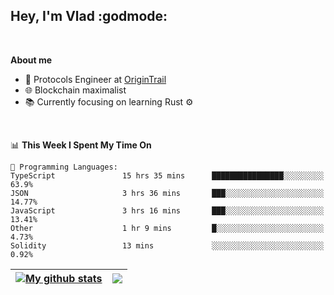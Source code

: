 ## Hey, I'm Vlad :godmode:

<br/>

**About me**
- 💼 Protocols Engineer at [OriginTrail](https://github.com/OriginTrail)
- 🌐 Blockchain maximalist
- 📚 Currently focusing on learning Rust :gear:

<br/>

<!--START_SECTION:waka-->
📊 **This Week I Spent My Time On** 

```text
💬 Programming Languages: 
TypeScript               15 hrs 35 mins      ████████████████░░░░░░░░░   63.9% 
JSON                     3 hrs 36 mins       ███░░░░░░░░░░░░░░░░░░░░░░   14.77% 
JavaScript               3 hrs 16 mins       ███░░░░░░░░░░░░░░░░░░░░░░   13.41% 
Other                    1 hr 9 mins         █░░░░░░░░░░░░░░░░░░░░░░░░   4.73% 
Solidity                 13 mins             ░░░░░░░░░░░░░░░░░░░░░░░░░   0.92%

```


<!--END_SECTION:waka-->


| <a href="https://github.com/anuraghazra/github-readme-stats"><img align="center" src="https://github-readme-stats.vercel.app/api?username=u-hubar&show_icons=true&include_all_commits=true&theme=dark&hide_border=true" alt="My github stats" /></a> | <a href="https://github.com/anuraghazra/github-readme-stats"><img align="center" src="https://github-readme-stats.vercel.app/api/top-langs/?username=u-hubar&layout=compact&theme=dark&hide_border=true" /></a> |
| ------------- | ------------- |
